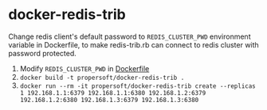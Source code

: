 docker-redis-trib
=================

Change redis client's default password to `REDIS_CLUSTER_PWD` environment variable in Dockerfile, to make redis-trib.rb can connect to redis cluster with password protected.

1. Modify `REDIS_CLUSTER_PWD` in [Dockerfile](./Dockerfile)
1. `docker build -t propersoft/docker-redis-trib .`
1. `docker run --rm -it propersoft/docker-redis-trib create --replicas 1 192.168.1.1:6379 192.168.1.1:6380 192.168.1.2:6379 192.168.1.2:6380 192.168.1.3:6379 192.168.1.3:6380`
